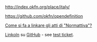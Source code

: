 http://index.okfn.org/place/italy/

https://github.com/okfn/opendefinition

[Come si fa a linkare gli atti di "Normattiva"?](http://www.normattiva.it/static/faq.html#faq20)

[Linkoln](https://ittig.github.io/Linkoln/) su [GitHub](https://github.com/Ittig/Linkoln) - see [test ticket](https://github.com/Ittig/Linkoln/issues/1).
